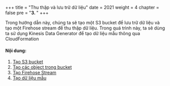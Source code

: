+++
title = "Thu thập và lưu trữ dữ liệu"
date = 2021
weight = 4
chapter = false
pre = "<b>3. </b>"
+++

Trong hướng dẫn này, chúng ta sẽ tạo một S3 bucket để lưu trữ dữ liệu và tạo một Firehose stream để thu thập dữ liệu. Trong quá trình này, ta sẽ dùng
ta sử dụng Kinesis Data Generator để tạo dữ liệu mẫu thông qua CloudFormation

#### Nội dung:

1. [Tạo S3 bucket](3.1-s3-bucket)
2. [Tạo các object trong bucket](3.2-object-in-bucket/)
3. [Tạo Firehose Stream](3.3-kinesis-firehose-stream)
4. [Tạo dữ liệu mẫu](3.4-sample-data)
